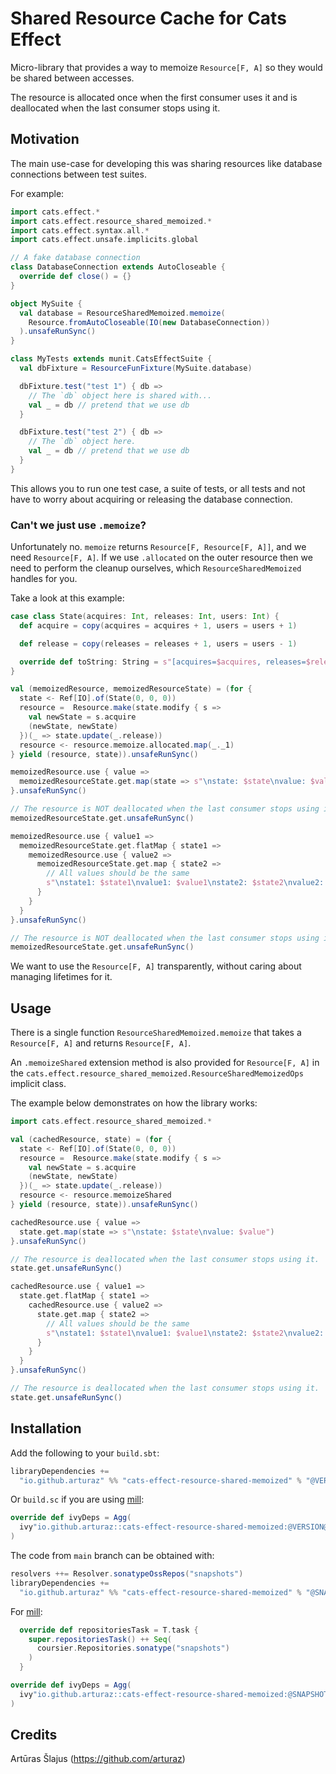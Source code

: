 # Shared Resource Cache for Cats Effect

Micro-library that provides a way to memoize `Resource[F, A]` so they would be shared between accesses.

The resource is allocated once when the first consumer uses it and is deallocated when the last consumer stops
using it.

## Motivation

The main use-case for developing this was sharing resources like database connections between test suites.

For example:
```scala mdoc
import cats.effect.*
import cats.effect.resource_shared_memoized.*
import cats.effect.syntax.all.*
import cats.effect.unsafe.implicits.global

// A fake database connection
class DatabaseConnection extends AutoCloseable {
  override def close() = {} 
}

object MySuite {
  val database = ResourceSharedMemoized.memoize(
    Resource.fromAutoCloseable(IO(new DatabaseConnection))
  ).unsafeRunSync()
}

class MyTests extends munit.CatsEffectSuite {
  val dbFixture = ResourceFunFixture(MySuite.database)

  dbFixture.test("test 1") { db =>
    // The `db` object here is shared with...
    val _ = db // pretend that we use db
  }

  dbFixture.test("test 2") { db =>
    // The `db` object here. 
    val _ = db // pretend that we use db
  }
}
```

This allows you to run one test case, a suite of tests, or all tests and not have to worry about acquiring or releasing 
the database connection.

### Can't we just use `.memoize`?

Unfortunately no. `memoize` returns `Resource[F, Resource[F, A]]`, and we need `Resource[F, A]`. If we use
`.allocated` on the outer resource then we need to perform the cleanup ourselves, which `ResourceSharedMemoized`
handles for you.

Take a look at this example:
```scala mdoc
case class State(acquires: Int, releases: Int, users: Int) {
  def acquire = copy(acquires = acquires + 1, users = users + 1)

  def release = copy(releases = releases + 1, users = users - 1)

  override def toString: String = s"[acquires=$acquires, releases=$releases, users=$users]"
}

val (memoizedResource, memoizedResourceState) = (for {
  state <- Ref[IO].of(State(0, 0, 0))
  resource =  Resource.make(state.modify { s =>
    val newState = s.acquire
    (newState, newState)
  })(_ => state.update(_.release))
  resource <- resource.memoize.allocated.map(_._1)
} yield (resource, state)).unsafeRunSync()

memoizedResource.use { value =>
  memoizedResourceState.get.map(state => s"\nstate: $state\nvalue: $value")
}.unsafeRunSync()

// The resource is NOT deallocated when the last consumer stops using it.
memoizedResourceState.get.unsafeRunSync()

memoizedResource.use { value1 =>
  memoizedResourceState.get.flatMap { state1 =>
    memoizedResource.use { value2 =>
      memoizedResourceState.get.map { state2 =>
        // All values should be the same
        s"\nstate1: $state1\nvalue1: $value1\nstate2: $state2\nvalue2: $value2"
      }
    }
  }
}.unsafeRunSync()

// The resource is NOT deallocated when the last consumer stops using it.
memoizedResourceState.get.unsafeRunSync()
```

We want to use the `Resource[F, A]` transparently, without caring about managing lifetimes for it.

## Usage

There is a single function `ResourceSharedMemoized.memoize` that takes a `Resource[F, A]` and returns `Resource[F, A]`.

An `.memoizeShared` extension method is also provided for `Resource[F, A]` in the 
`cats.effect.resource_shared_memoized.ResourceSharedMemoizedOps` implicit class.

The example below demonstrates on how the library works:

```scala mdoc
import cats.effect.resource_shared_memoized.*

val (cachedResource, state) = (for {
  state <- Ref[IO].of(State(0, 0, 0))
  resource =  Resource.make(state.modify { s =>
    val newState = s.acquire
    (newState, newState)
  })(_ => state.update(_.release))
  resource <- resource.memoizeShared
} yield (resource, state)).unsafeRunSync()

cachedResource.use { value =>
  state.get.map(state => s"\nstate: $state\nvalue: $value")
}.unsafeRunSync()

// The resource is deallocated when the last consumer stops using it.
state.get.unsafeRunSync()

cachedResource.use { value1 =>
  state.get.flatMap { state1 =>
    cachedResource.use { value2 =>
      state.get.map { state2 =>
        // All values should be the same
        s"\nstate1: $state1\nvalue1: $value1\nstate2: $state2\nvalue2: $value2"
      }
    }
  }
}.unsafeRunSync()

// The resource is deallocated when the last consumer stops using it.
state.get.unsafeRunSync()
```

## Installation

Add the following to your `build.sbt`:

```scala
libraryDependencies += 
  "io.github.arturaz" %% "cats-effect-resource-shared-memoized" % "@VERSION@"
```

Or `build.sc` if you are using [mill](https://mill-build.com):

```scala
override def ivyDeps = Agg(
  ivy"io.github.arturaz::cats-effect-resource-shared-memoized:@VERSION@"
)
```

The code from `main` branch can be obtained with:
```scala
resolvers ++= Resolver.sonatypeOssRepos("snapshots")
libraryDependencies += 
  "io.github.arturaz" %% "cats-effect-resource-shared-memoized" % "@SNAPSHOT_VERSION@"
```

For [mill](https://mill-build.com):
```scala
  override def repositoriesTask = T.task {
    super.repositoriesTask() ++ Seq(
      coursier.Repositories.sonatype("snapshots")
    )
  }

override def ivyDeps = Agg(
  ivy"io.github.arturaz::cats-effect-resource-shared-memoized:@SNAPSHOT_VERSION@"
)
```

## Credits

Artūras Šlajus (https://github.com/arturaz)